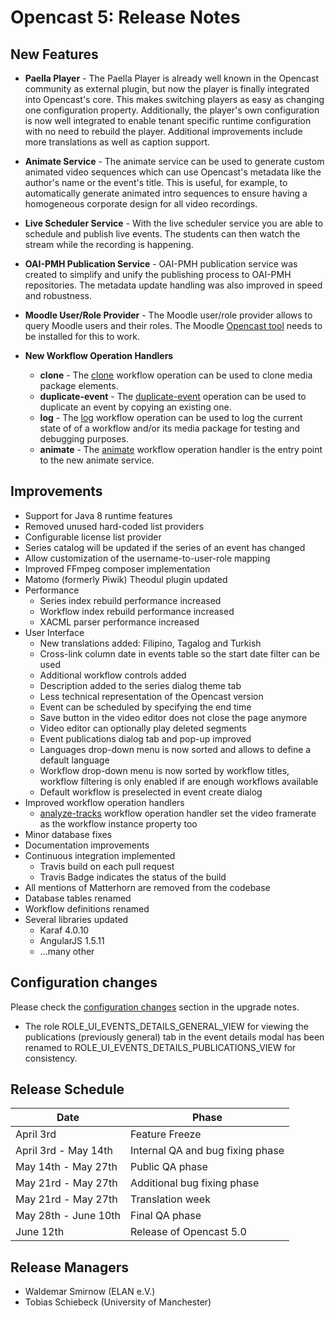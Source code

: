 Opencast 5: Release Notes
=========================

New Features
------------

* **Paella Player** - The Paella Player is already well known in the Opencast community as external plugin, but now the
  player is finally integrated into Opencast's core. This makes switching players as easy as changing one configuration
  property. Additionally, the player's own configuration is now well integrated to enable tenant specific runtime
  configuration with no need to rebuild the player. Additional improvements include more translations as well as caption
  support.

* **Animate Service** - The animate service can be used to generate custom animated video sequences which can use
  Opencast's metadata like the author's name or the event's title. This is useful, for example, to automatically generate
  animated intro sequences to ensure having a homogeneous corporate design for all video recordings.

* **Live Scheduler Service** - With the live scheduler service you are able to schedule and publish live events. The
  students can then watch the stream while the recording is happening.

* **OAI-PMH Publication Service** - OAI-PMH publication service was created to simplify and unify the publishing process
  to OAI-PMH repositories. The metadata update handling was also improved in speed and robustness.

* **Moodle User/Role Provider** - The Moodle user/role provider allows to query Moodle users and their roles. The Moodle
  [Opencast tool](https://github.com/unirz-tu-ilmenau/moodle-tool_opencast) needs to be installed for this to work.

* **New Workflow Operation Handlers**
    * **clone** - The [clone](workflowoperationhandlers/clone-woh.md) workflow operation can be used to clone media
      package elements.
    * **duplicate-event** - The [duplicate-event](workflowoperationhandlers/duplicate-event-woh.md) operation can be
      used to duplicate an event by copying an existing one.
    * **log** - The [log](workflowoperationhandlers/log-woh.md) workflow operation can be used to log the current state
      of of a workflow and/or its media package for testing and debugging purposes.
    * **animate** - The [animate](workflowoperationhandlers/animate-woh.md) workflow operation handler is the entry
      point to the new animate service.


Improvements
------------

* Support for Java 8 runtime features
* Removed unused hard-coded list providers
* Configurable license list provider
* Series catalog will be updated if the series of an event has changed
* Allow customization of the username-to-user-role mapping
* Improved FFmpeg composer implementation
* Matomo (formerly Piwik) Theodul plugin updated
* Performance
    * Series index rebuild performance increased
    * Workflow index rebuild performance increased
    * XACML parser performance increased
* User Interface
    * New translations added: Filipino, Tagalog and Turkish
    * Cross-link column date in events table so the start date filter can be used
    * Additional workflow controls added
    * Description added to the series dialog theme tab
    * Less technical representation of the Opencast version
    * Event can be scheduled by specifying the end time
    * Save button in the video editor does not close the page anymore
    * Video editor can optionally play deleted segments
    * Event publications dialog tab and pop-up improved
    * Languages drop-down menu is now sorted and allows to define a default language
    * Workflow drop-down menu is now sorted by workflow titles, workflow filtering is only enabled if are enough
      workflows available
    * Default workflow is preselected in event create dialog
* Improved workflow operation handlers
    * [analyze-tracks](workflowoperationhandlers/analyze-tracks-woh.md) workflow operation handler set the video
      framerate as the workflow instance property too
* Minor database fixes
* Documentation improvements
* Continuous integration implemented
    * Travis build on each pull request
    * Travis Badge indicates the status of the build
* All mentions of Matterhorn are removed from the codebase
* Database tables renamed
* Workflow definitions renamed
* Several libraries updated
    * Karaf 4.0.10
    * AngularJS 1.5.11
    * …many other


Configuration changes
---------------------
Please check the [configuration changes](upgrade.md#configuration-changes) section in the upgrade notes.

- The role ROLE_UI_EVENTS_DETAILS_GENERAL_VIEW for viewing the publications (previously general) tab in the event
  details modal has been renamed to ROLE_UI_EVENTS_DETAILS_PUBLICATIONS_VIEW for consistency.


Release Schedule
----------------

|Date                   |Phase
|-----------------------|----------------------------------------
|April 3rd              |Feature Freeze
|April 3rd - May 14th   |Internal QA and bug fixing phase
|May 14th - May 27th    |Public QA phase
|May 21rd - May 27th    |Additional bug fixing phase
|May 21rd - May 27th    |Translation week
|May 28th - June 10th   |Final QA phase
|June 12th              |Release of Opencast 5.0


Release Managers
----------------

* Waldemar Smirnow (ELAN e.V.)
* Tobias Schiebeck (University of Manchester)
